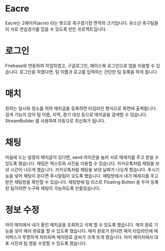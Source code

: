 # Eacre

Eacre는 2에이커(acre) 라는 뜻으로 축구경기장 면적의 크기입니다.
유소년 축구팀들이 서로 연습경기를 잡을 수 있도록 만든 프로젝트입니다.

# 로그인
Firebase와 연동하여 작업하였고, 구글로그인, 페이스북 로그인으로 앱을 이용할 수 있습니다.
로그인을 하였다면, 팀 이름과 로고를 입력하는 간단한 팀 등록을 하게 됩니다.

# 매치
원하는 일시와 장소를 적어 매치글을 등록하면 타임라인 형식으로 화면에 출력됩니다.
검색 기능이 있어 팀 이름, 지역, 경기 대상 등으로 매치글을 검색할 수 있습니다.
StreamBuilder 를 사용하여 자동으로 최신화가 됩니다.

# 채팅
마음에 드는 일정의 매치글이 있다면, send 아이콘을 눌러 서로 메세지를 주고 받을 수 있도록 했습니다.
채팅은 텍스트와 사진을 이용할 수 있습니다.
카카오톡처럼 채팅을 보낸 시간이 나오게 했습니다.
카카오톡처럼 채팅을 보낸 날짜가 나오게 했습니다.
푸시기능을 넣어 채팅이 온다면 푸시알림이 오도록 했습니다.
채팅방에서 내가 메세지를 주고받은 채팅방을 확인할 수 있습니다.
채팅방에 팀 리스트 Floating Button 을 두어 등록된 팀이라면 누구와 채팅이 가능하도록 만들었습니다.

# 정보 수정
마이 매치에서 내가 올린 매치글을 조회하고 삭제 할 수 있도록 했습니다.
매치 완료 기능을 넣어 매치 완료를 할 수 있도록 했습니다.
매치 완료가 된다면 매치 타임라인에 매치박스가 투명하게 처리되며 매치완료 글씨가 크게 뜨게 했습니다.
마이 페이지에서 대표 사진과 팀 명을 수정할 수 있도록 했습니다.

